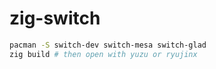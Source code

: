 # zig-switch

```bash
pacman -S switch-dev switch-mesa switch-glad
zig build # then open with yuzu or ryujinx
```
